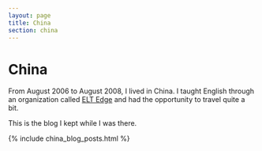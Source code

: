 ```yaml
---
layout: page
title: China
section: china
---
```


# China

From August 2006 to August 2008, I lived in China.  I taught English
through an organization called [ELT Edge](http://www.eltedge.org/) and
had the opportunity to travel quite a bit.

This is the blog I kept while I was there.

{% include china_blog_posts.html %}
